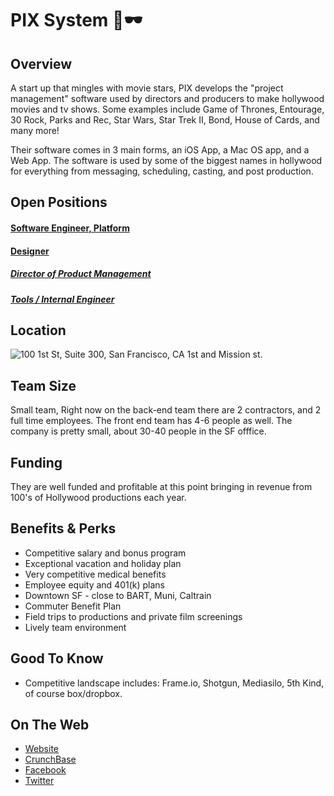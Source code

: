 # PIX System 🎥🕶

## Overview
A start up that mingles with movie stars, PIX develops the "project management" software used by directors and producers to make hollywood movies and tv shows. Some examples include Game of Thrones, Entourage, 30 Rock, Parks and Rec, Star Wars, Star Trek II, Bond, House of Cards, and many more!

Their software comes in 3 main forms, an iOS App, a Mac OS app, and a Web App. The software is used by some of the biggest names in hollywood for everything from messaging, scheduling, casting, and post production.

## Open Positions
#### [Software Engineer, Platform](https://github.com/the31337/jobs/blob/master/pix-systems/software-engineer-platform.md)
#### [Designer](https://github.com/the31337/jobs/blob/master/pix-system/designer.md)
##### [Director of Product Management](https://github.com/the31337/jobs/blob/master/pix-system/director-product-management.md)
##### [Tools / Internal Engineer](https://github.com/the31337/jobs/blob/master/pix-system/tools-internal-engineer.md)

## Location
![100 1st St, Suite 300, San Francisco, CA](https://maps.googleapis.com/maps/api/staticmap?center=100+1st+St,+Suite+300,+San+Francisco,+CA&zoom=13&scale=false&size=600x300&maptype=roadmap&format=png&visual_refresh=true)
1st and Mission st.  

## Team Size
Small team, Right now on the back-end team there are 2 contractors, and 2 full time employees.  The front end team has 4-6 people as well.  The company is pretty small, about 30-40 people in the SF offfice.

## Funding
They are well funded and profitable at this point bringing in revenue from 100's of Hollywood productions each year.

## Benefits & Perks
+ Competitive salary and bonus program
+ Exceptional vacation and holiday plan
+ Very competitive medical benefits
+ Employee equity and 401(k) plans
+ Downtown SF - close to BART, Muni, Caltrain
+ Commuter Benefit Plan
+ Field trips to productions and private film screenings
+ Lively team environment

## Good To Know
+ Competitive landscape includes: Frame.io, Shotgun, Mediasilo, 5th Kind, of course box/dropbox.

## On The Web
+ [Website](http://pixsystem.com)
+ [CrunchBase](https://www.crunchbase.com/organization/pix-system)
+ [Facebook](https://www.facebook.com/SuperhumanCo/)
+ [Twitter](https://twitter.com/pixsystem)
